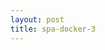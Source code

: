 ```yaml
---
layout: post
title: spa-docker-3
---
```



[mgo-base]:https://labix.org/mgo
[docker-compose-volume]:https://docs.docker.com/compose/compose-file/#short-syntax-2
[mongo-docker]:https://hub.docker.com/_/mongo/
